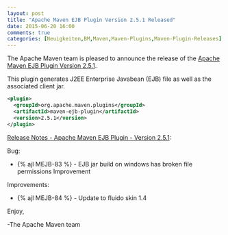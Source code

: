 ```yaml
---
layout: post
title: "Apache Maven EJB Plugin Version 2.5.1 Released"
date: 2015-06-20 16:00
comments: true
categories: [Neuigkeiten,BM,Maven,Maven-Plugins,Maven-Plugin-Releases]
---
```

The Apache Maven team is pleased to announce the release of the 
[Apache Maven EJB Plugin Version 2.5.1](http://maven.apache.org/maven-ejb-plugin/).

This plugin generates J2EE Enterprise Javabean (EJB) file as well as the
associated client jar.


``` xml
<plugin>
  <groupId>org.apache.maven.plugins</groupId>
  <artifactId>maven-ejb-plugin</artifactId>
  <version>2.5.1</version>
</plugin>
```

<!-- more -->

[Release Notes - Apache Maven EJB Plugin - Version 2.5.1](https://issues.apache.org/jira/secure/ReleaseNote.jspa?projectId=12317421&version=12332797):

Bug:

 * {% ajl MEJB-83 %} - EJB jar build on windows has broken file permissions Improvement

Improvements:

 * {% ajl MEJB-84 %} - Update to fluido skin 1.4

Enjoy,

-The Apache Maven team
